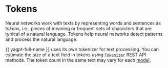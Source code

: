 # Tokens

Neural networks work with texts by representing words and sentences as _tokens_, i.e., pieces of meaning or frequent sets of characters that are typical of a natural language. Tokens help neural networks detect patterns and process the natural language.

{{ yagpt-full-name }} uses its own tokenizer for text processing. You can estimate the size of a text field in tokens using [`Tokenizer`](..//text-generation/api-ref/Tokenizer/index.md) REST API methods. The token count in the same text may vary for each [model](models).